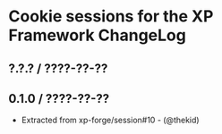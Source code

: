 Cookie sessions for the XP Framework ChangeLog
========================================================================

## ?.?.? / ????-??-??

## 0.1.0 / ????-??-??

* Extracted from xp-forge/session#10 - (@thekid)
